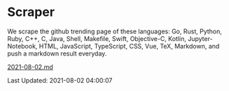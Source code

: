 # Scraper

We scrape the github trending page of these languages: Go, Rust, Python, Ruby, C++, C, Java, Shell, Makefile, Swift, Objective-C, Kotlin, Jupyter-Notebook, HTML, JavaScript, TypeScript, CSS, Vue, TeX, Markdown, and push a markdown result everyday.

[2021-08-02.md](https://github.com/yangwenmai/github-trending-backup/blob/master/2021-08-02.md)

Last Updated: 2021-08-02 04:00:07